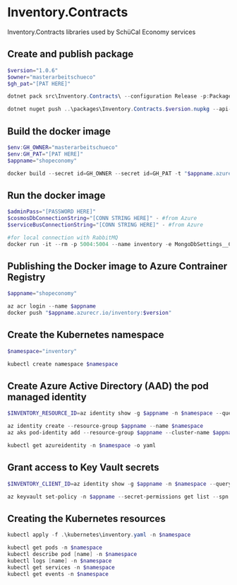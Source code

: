 # Inventory.Contracts
Inventory.Contracts libraries used by SchüCal Economy services

## Create and publish package
```powershell
$version="1.0.6"
$owner="masterarbeitschueco"
$gh_pat="[PAT HERE]"

dotnet pack src\Inventory.Contracts\ --configuration Release -p:PackageVersion=$version -p:RepositoryUrl=https://github.com/$owner/Inventory -o ..\packages

dotnet nuget push ..\packages\Inventory.Contracts.$version.nupkg --api-key $gh_pat --source "github"
```

## Build the docker image
```powershell
$env:GH_OWNER="masterarbeitschueco"
$env:GH_PAT="[PAT HERE]"
$appname="shopeconomy"

docker build --secret id=GH_OWNER --secret id=GH_PAT -t "$appname.azurecr.io/inventory:$version" .
```

## Run the docker image
```powershell
$adminPass="[PASSWORD HERE]"
$cosmosDbConnectionString="[CONN STRING HERE]" - #from Azure
$serviceBusConnectionString="[CONN STRING HERE]" - #from Azure

#for local connection with RabbitMQ
docker run -it --rm -p 5004:5004 --name inventory -e MongoDbSettings__ConnectionString=$cosmosDbConnectionString -e ServiceBusSettings__ConnectionString=$serviceBusConnectionString -e ServiceSettings__MessageBroker="SERVICEBUS" --network infrastructure_default inventory:$version
```

## Publishing the Docker image to Azure Contrainer Registry
```powershell
$appname="shopeconomy"

az acr login --name $appname
docker push "$appname.azurecr.io/inventory:$version"
```

## Create the Kubernetes namespace
```powershell
$namespace="inventory"

kubectl create namespace $namespace
```

## Create Azure Active Directory (AAD) the pod managed identity
```powershell
$INVENTORY_RESOURCE_ID=az identity show -g $appname -n $namespace --query id -otsv

az identity create --resource-group $appname --name $namespace
az aks pod-identity add --resource-group $appname --cluster-name $appname --namespace $namespace --name $namespace --identity-resource-id $INVENTORY_RESOURCE_ID

kubectl get azureidentity -n $namespace -o yaml
```

## Grant access to Key Vault secrets
```powershell
$INVENTORY_CLIENT_ID=az identity show -g $appname -n $namespace --query clientId -otsv

az keyvault set-policy -n $appname --secret-permissions get list --spn $INVENTORY_CLIENT_ID
```

## Creating the Kubernetes resources
```powershell
kubectl apply -f .\kubernetes\inventory.yaml -n $namespace

kubectl get pods -n $namespace
kubectl describe pod [name] -n $namespace
kubectl logs [name] -n $namespace
kubectl get services -n $namespace
kubectl get events -n $namespace
```